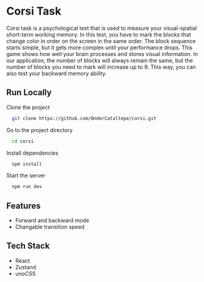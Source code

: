 # Corsi Task

Corsi task is a psychological test that is used to measure your visual-spatial short-term working memory. In this test, you have to mark the blocks that change color in order on the screen in the same order. The block sequence starts simple, but it gets more complex until your performance drops. This game shows how well your brain processes and stores visual information. In our application, the number of blocks will always remain the same, but the number of blocks you need to mark will increase up to 9. This way, you can also test your backward memory ability.

## Run Locally

Clone the project

```bash
  git clone https://github.com/OnderCataltepe/corsi.git
```

Go to the project directory

```bash
  cd corsi
```

Install dependencies

```bash
  npm install
```

Start the server

```bash
  npm run dev
```

## Features

- Forward and backward mode
- Changable transition speed

## Tech Stack

- React
- Zustand
- unoCSS
